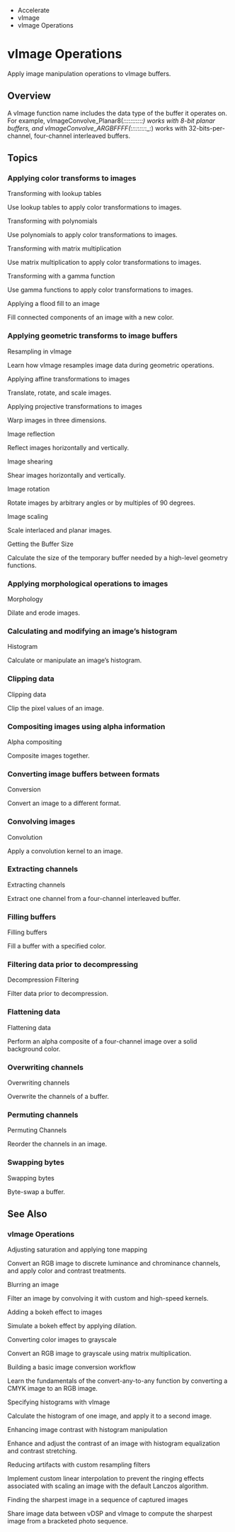 

- Accelerate
- vImage
-  vImage Operations 

# vImage Operations

Apply image manipulation operations to vImage buffers.

## Overview

A vImage function name includes the data type of the buffer it operates on. For example, vImageConvolve_Planar8(_:_:_:_:_:_:_:_:_:_:_:) works with 8-bit planar buffers, and vImageConvolve_ARGBFFFF(_:_:_:_:_:_:_:_:_:_:) works with 32-bits-per-channel, four-channel interleaved buffers.

## Topics

### Applying color transforms to images

Transforming with lookup tables

Use lookup tables to apply color transformations to images.

Transforming with polynomials

Use polynomials to apply color transformations to images.

Transforming with matrix multiplication

Use matrix multiplication to apply color transformations to images.

Transforming with a gamma function

Use gamma functions to apply color transformations to images.

Applying a flood fill to an image

Fill connected components of an image with a new color.

### Applying geometric transforms to image buffers

Resampling in vImage

Learn how vImage resamples image data during geometric operations.

Applying affine transformations to images

Translate, rotate, and scale images.

Applying projective transformations to images

Warp images in three dimensions.

Image reflection

Reflect images horizontally and vertically.

Image shearing

Shear images horizontally and vertically.

Image rotation

Rotate images by arbitrary angles or by multiples of 90 degrees.

Image scaling

Scale interlaced and planar images.

Getting the Buffer Size

Calculate the size of the temporary buffer needed by a high-level geometry functions.

### Applying morphological operations to images

Morphology

Dilate and erode images.

### Calculating and modifying an image’s histogram

Histogram

Calculate or manipulate an image’s histogram.

### Clipping data

Clipping data

Clip the pixel values of an image.

### Compositing images using alpha information

Alpha compositing

Composite images together.

### Converting image buffers between formats

Conversion

Convert an image to a different format.

### Convolving images

Convolution

Apply a convolution kernel to an image.

### Extracting channels

Extracting channels

Extract one channel from a four-channel interleaved buffer.

### Filling buffers

Filling buffers

Fill a buffer with a specified color.

### Filtering data prior to decompressing

Decompression Filtering

Filter data prior to decompression.

### Flattening data

Flattening data

Perform an alpha composite of a four-channel image over a solid background color.

### Overwriting channels

Overwriting channels

Overwrite the channels of a buffer.

### Permuting channels

Permuting Channels

Reorder the channels in an image.

### Swapping bytes

Swapping bytes

Byte-swap a buffer.

## See Also

### vImage Operations

Adjusting saturation and applying tone mapping

Convert an RGB image to discrete luminance and chrominance channels, and apply color and contrast treatments.

Blurring an image

Filter an image by convolving it with custom and high-speed kernels.

Adding a bokeh effect to images

Simulate a bokeh effect by applying dilation.

Converting color images to grayscale

Convert an RGB image to grayscale using matrix multiplication.

Building a basic image conversion workflow

Learn the fundamentals of the convert-any-to-any function by converting a CMYK image to an RGB image.

Specifying histograms with vImage

Calculate the histogram of one image, and apply it to a second image.

Enhancing image contrast with histogram manipulation

Enhance and adjust the contrast of an image with histogram equalization and contrast stretching.

Reducing artifacts with custom resampling filters

Implement custom linear interpolation to prevent the ringing effects associated with scaling an image with the default Lanczos algorithm.

Finding the sharpest image in a sequence of captured images

Share image data between vDSP and vImage to compute the sharpest image from a bracketed photo sequence.

